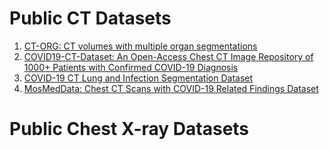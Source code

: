 # Public CT Datasets

1. [CT-ORG: CT volumes with multiple organ segmentations](https://wiki.cancerimagingarchive.net/display/Public/CT-ORG%3A+CT+volumes+with+multiple+organ+segmentations)
2. [COVID19-CT-Dataset: An Open-Access Chest CT Image Repository of 1000+ Patients with Confirmed COVID-19 Diagnosis](https://dataverse.harvard.edu/dataset.xhtml?persistentId=doi:10.7910/DVN/6ACUZJ)
3. [COVID-19 CT Lung and Infection Segmentation Dataset](https://zenodo.org/record/3757476#.YX1ajNbMI3g)
4. [MosMedData: Chest CT Scans with COVID-19 Related Findings Dataset](https://mosmed.ai/datasets/covid19_1110/)


# Public Chest X-ray Datasets

